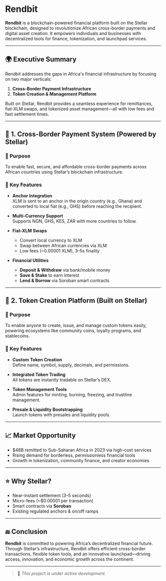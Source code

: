 # Rendbit

**Rendbit** is a blockchain-powered financial platform built on the Stellar blockchain, designed to revolutionize African cross-border payments and digital asset creation. It empowers individuals and businesses with decentralized tools for finance, tokenization, and launchpad services.

---

## 🌍 Executive Summary

Rendbit addresses the gaps in Africa's financial infrastructure by focusing on two major verticals:

1. **Cross-Border Payment Infrastructure**  
2. **Token Creation & Management Platform**  

Built on Stellar, Rendbit provides a seamless experience for remittances, fiat-XLM swaps, and tokenized asset management—all with low fees and fast settlement times.

---

## 🚀 1. Cross-Border Payment System (Powered by Stellar)

### 🎯 Purpose
To enable fast, secure, and affordable cross-border payments across African countries using Stellar’s blockchain infrastructure.

### 🔑 Key Features

- **Anchor Integration**  
  XLM is sent to an anchor in the origin country (e.g., Ghana) and converted to local fiat (e.g., GHS) before reaching the recipient.

- **Multi-Currency Support**  
  Supports NGN, GHS, KES, ZAR with more countries to follow.

- **Fiat-XLM Swaps**  
  - Convert local currency to XLM  
  - Swap between African currencies via XLM  
  - Low fees (~0.00001 XLM), 3–5s finality

- **Financial Utilities**  
  - **Deposit & Withdraw** via bank/mobile money  
  - **Save & Stake** to earn interest  
  - **Lend & Borrow** via Soroban smart contracts

---

## 💎 2. Token Creation Platform (Built on Stellar)

### 🎯 Purpose
To enable anyone to create, issue, and manage custom tokens easily, powering ecosystems like community coins, loyalty programs, and stablecoins.

### 🔑 Key Features

- **Custom Token Creation**  
  Define name, symbol, supply, decimals, and permissions.

- **Integrated Token Trading**  
  All tokens are instantly tradable on Stellar’s DEX.

- **Token Management Tools**  
  Admin features for minting, burning, freezing, and trustline management.

- **Presale & Liquidity Bootstrapping**  
  Launch tokens with presales and liquidity pools.

---

## 📈 Market Opportunity

- $48B remitted to Sub-Saharan Africa in 2023 via high-cost services  
- Rising demand for borderless, permissionless financial tools  
- Growth in tokenization, community finance, and creator economies  

---

## ⭐ Why Stellar?

- Near-instant settlement (3–5 seconds)  
- Micro-fees (~$0.00001 per transaction)  
- Smart contracts via **Soroban**  
- Existing regulated anchors & on/off ramps  

---

## 🔚 Conclusion

**Rendbit** is committed to powering Africa’s decentralized financial future. Through Stellar’s infrastructure, Rendbit offers efficient cross-border transactions, flexible token tools, and an innovative launchpad—driving access, innovation, and economic growth across the continent.

---

> 🚧 *This project is under active development.*
